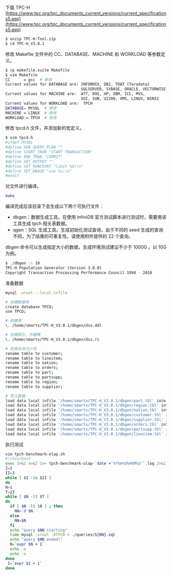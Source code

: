下载 TPC-H
[https://www.tpc.org/tpc_documents_current_versions/current_specifications5.asp](https://www.tpc.org/tpc_documents_current_versions/current_specifications5.asp)

```bash
$ unzip TPC-H-Tool.zip
$ cd TPC-H_V3.0.1
```

修改 Makefile 文件中的 CC、DATABASE、MACHINE 和 WORKLOAD 等参数定义。
```bash
$ cp makefile.suite Makefile
$ vim Makefile
CC      = gcc  # 修改
Current values for DATABASE are: INFORMIX, DB2, TDAT (Teradata)
                                 SQLSERVER, SYBASE, ORACLE, VECTORWISE
Current values for MACHINE are:  ATT, DOS, HP, IBM, ICL, MVS,
                                 SGI, SUN, U2200, VMS, LINUX, WIN32
Current values for WORKLOAD are:  TPCH
DATABASE= MYSQL  # 修改
MACHINE = LINUX  # 修改
WORKLOAD = TPCH  # 修改
```

修改 tpcd.h 文件，并添加新的宏定义。
```bash
$ vim tpcd.h
#ifdef MYSQL
#define GEN_QUERY_PLAN ""
#define START_TRAN "START TRANSACTION"
#define END_TRAN "COMMIT"
#define SET_OUTPUT ""
#define SET_ROWCOUNT "limit %d;\n"
#define SET_DBASE "use %s;\n"
#endif
```

对文件进行编译。
```bash
make
```
编译完成后该目录下会生成以下两个可执行文件：
* dbgen：数据生成工具。在使用 InfiniDB 官方测试脚本进行测试时，需要用该工具生成 tpch 相关表数据。
* qgen：SQL 生成工具。生成初始化测试查询，由于不同的 seed 生成的查询不同，为了结果的可重复性，请使用附件提供的 22 个查询。

dbgen 命令可以生成指定大小的数据，生成环境测试建议不少于 1000G 。以 10G 为例。
```bash
$ ./dbgen -s 10
TPC-H Population Generator (Version 3.0.0)
Copyright Transaction Processing Performance Council 1994 - 2010
```

准备数据
```bash
mysql -uroot --local-infile

# 创建数据库
create database TPCD;
use TPCD;

# 创建表
\. /home/smartx/TPC-H_V3.0.1/dbgen/dss.ddl

# 创建索引、外键等
\. /home/smartx/TPC-H_V3.0.1/dbgen/dss.ri

# 将表名改为小写
rename table to customer;
rename table to lineitem;
rename table to nation;
rename table to orders;
rename table to part;
rename table to partsupp;
rename table to region;
rename table to supplier;

# 导入数据
load data local infile '/home/smartx/TPC-H_V3.0.1/dbgen/part.tbl' into table part fields terminated by '|';
load data local infile '/home/smartx/TPC-H_V3.0.1/dbgen/region.tbl' into table region fields terminated by '|';
load data local infile '/home/smartx/TPC-H_V3.0.1/dbgen/nation.tbl' into table nation fields terminated by '|';
load data local infile '/home/smartx/TPC-H_V3.0.1/dbgen/customer.tbl' into table customer fields terminated by '|';
load data local infile '/home/smartx/TPC-H_V3.0.1/dbgen/supplier.tbl' into table supplier fields terminated by '|';
load data local infile '/home/smartx/TPC-H_V3.0.1/dbgen/orders.tbl' into table orders fields terminated by '|';
load data local infile '/home/smartx/TPC-H_V3.0.1/dbgen/partsupp.tbl' into table partsupp fields terminated by '|';
load data local infile '/home/smartx/TPC-H_V3.0.1/dbgen/lineitem.tbl' into table lineitem fields terminated by '|';
```

执行测试
```bash
vim tpch-benchmark-olap.sh
#!/bin/bash
exec 3>&1 4>&2 1>> tpch-benchmark-olap-`date +'%Y%m%d%H%M%S'`.log 2>&1
I=1
II=3
while [ $I -le $II ]
do
N=1
T=23
while [ $N -lt $T ]
do
  if [ $N -lt 10 ] ; then
    NN='0'$N
  else
    NN=$N
  fi
  echo "query $NN starting"
  time mysql -uroot -DTPCD < ./queries/${NN}.sql
  echo "query $NN ended!"
  N=`expr $N + 1`
  echo -e
  echo -e
done
 I=`expr $I + 1`
done
```
